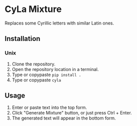 # CyLa Mixture
Replaces some Cyrillic letters with similar Latin ones.


## Installation

### Unix
1. Clone the repository.
2. Open the repository location in a terminal.
3. Type or copypaste ```pip install .```
4. Type or copypaste ```cyla```


## Usage
1. Enter or paste text into the top form.
2. Click "Generate Mixture" button, or just press Ctrl + Enter.
3. The generated text will appear in the bottom form.

